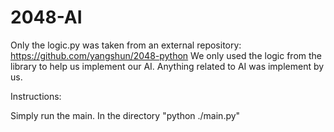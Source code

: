 # 2048-AI

Only the logic.py was taken from an external repository: https://github.com/yangshun/2048-python
We only used the logic from the library to help us implement our AI. Anything related to AI was implement by us.

Instructions:

Simply run the main. In the directory "python ./main.py"
